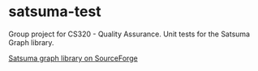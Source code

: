 satsuma-test
============
Group project for CS320 - Quality Assurance. Unit tests for the Satsuma Graph library.

[Satsuma graph library on SourceForge](http://sourceforge.net/projects/satsumagraph/)
